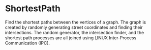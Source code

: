 # ShortestPath
Find the shortest paths between the vertices of a graph. The graph is created by randomly generating street coordinates and finding their intersections. The random generator, the intersection finder, and the shortest path processes are all joined using LINUX Inter-Process Communication (IPC).
